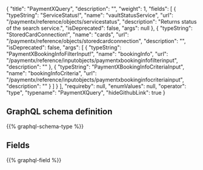 {
  "title": "PaymentXQuery",
  "description": "",
  "weight": 1,
  "fields": [
    {
      "typeString": "ServiceStatus!",
      "name": "vaultStatusService",
      "url": "/paymentx/reference/objects/servicestatus",
      "description": "Returns status of the search service.",
      "isDeprecated": false,
      "args": null
    },
    {
      "typeString": "StoredCardConnection!",
      "name": "cards",
      "url": "/paymentx/reference/objects/storedcardconnection",
      "description": "",
      "isDeprecated": false,
      "args": [
        {
          "typeString": "PaymentXBookingInfoFilterInput!",
          "name": "bookingInfo",
          "url": "/paymentx/reference/inputobjects/paymentxbookinginfofilterinput",
          "description": ""
        },
        {
          "typeString": "PaymentXBookingInfoCriteriaInput",
          "name": "bookingInfoCriteria",
          "url": "/paymentx/reference/inputobjects/paymentxbookinginfocriteriainput",
          "description": ""
        }
      ]
    }
  ],
  "requireby": null,
  "enumValues": null,
  "operator": "type",
  "typename": "PaymentXQuery",
  "hideGithubLink": true
}
## GraphQL schema definition

{{% graphql-schema-type %}}

## Fields

{{% graphql-field %}}
